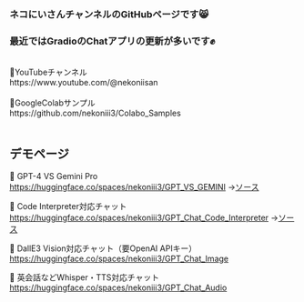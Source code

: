### ネコにいさんチャンネルのGitHubページです😸<br>
### 最近ではGradioのChatアプリの更新が多いです✊
<br>
🎥YouTubeチャンネル<br>
https://www.youtube.com/@nekoniisan
<br><br>
📓GoogleColabサンプル<br>
https://github.com/nekoniii3/Colabo_Samples
<br><br>

## デモページ

🍩 GPT-4 VS Gemini Pro
<br>
https://huggingface.co/spaces/nekoniii3/GPT_VS_GEMINI →[ソース](https://github.com/nekoniii3/GPT_VS_GEMINI)

🍩 Code Interpreter対応チャット
<br>
https://huggingface.co/spaces/nekoniii3/GPT_Chat_Code_Interpreter →[ソース](https://github.com/nekoniii3/openai_multi_chat/tree/main/Code_Interpreter)

🍩 DallE3 Vision対応チャット（要OpenAI APIキー）
<br>
https://huggingface.co/spaces/nekoniii3/GPT_Chat_Image

🍩 英会話などWhisper・TTS対応チャット
<br>
https://huggingface.co/spaces/nekoniii3/GPT_Chat_Audio